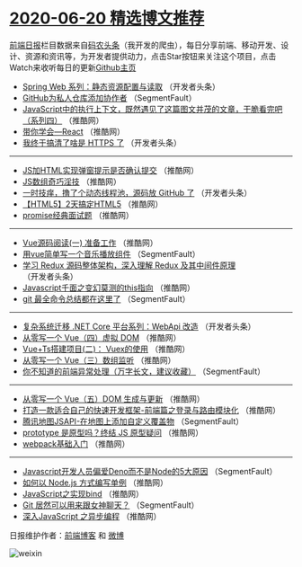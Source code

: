 # [2020-06-20 精选博文推荐](http://hao.caibaojian.com/date/2020/06/20)

[前端日报](http://caibaojian.com/c/news)栏目数据来自[码农头条](http://hao.caibaojian.com/)（我开发的爬虫），每日分享前端、移动开发、设计、资源和资讯等，为开发者提供动力，点击Star按钮来关注这个项目，点击Watch来收听每日的更新[Github主页](https://github.com/kujian/frontendDaily)
* [Spring Web 系列：静态资源配置与读取](http://hao.caibaojian.com/143771.html) （开发者头条）
* [GitHub为私人仓库添加协作者](http://hao.caibaojian.com/143768.html) （SegmentFault）
* [JavaScript中的执行上下文，既然遇见了这篇图文并茂的文章，干脆看完吧（系列四）](http://hao.caibaojian.com/143784.html) （推酷网）
* [带你学会—React](http://hao.caibaojian.com/143795.html) （推酷网）
* [我终于搞清了啥是 HTTPS 了](http://hao.caibaojian.com/143769.html) （开发者头条）

***
* [JS加HTML实现弹窗提示是否确认提交](http://hao.caibaojian.com/143785.html) （推酷网）
* [JS数组奇巧淫技](http://hao.caibaojian.com/143796.html) （推酷网）
* [一时技痒，撸了个动态线程池，源码放 GitHub 了](http://hao.caibaojian.com/143770.html) （开发者头条）
* [【HTML5】2天搞定HTML5](http://hao.caibaojian.com/143786.html) （推酷网）
* [promise经典面试题](http://hao.caibaojian.com/143797.html) （推酷网）

***
* [Vue源码阅读(一) 准备工作](http://hao.caibaojian.com/143787.html) （推酷网）
* [用vue简单写一个音乐播放组件](http://hao.caibaojian.com/143817.html) （SegmentFault）
* [学习 Redux 源码整体架构，深入理解 Redux 及其中间件原理](http://hao.caibaojian.com/143772.html) （开发者头条）
* [Javascript千面之变幻莫测的this指向](http://hao.caibaojian.com/143788.html) （推酷网）
* [git 最全命令总结都在这里了](http://hao.caibaojian.com/143818.html) （SegmentFault）

***
* [复杂系统迁移 .NET Core 平台系列：WebApi 改造](http://hao.caibaojian.com/143773.html) （开发者头条）
* [从零写一个 Vue（四）虚拟 DOM](http://hao.caibaojian.com/143789.html) （推酷网）
* [Vue+Ts搭建项目(二)： Vuex的使用](http://hao.caibaojian.com/143779.html) （推酷网）
* [从零写一个 Vue（三）数组监听](http://hao.caibaojian.com/143790.html) （推酷网）
* [你不知道的前端异常处理（万字长文，建议收藏）](http://hao.caibaojian.com/143764.html) （SegmentFault）

***
* [从零写一个 Vue（五）DOM 生成与更新](http://hao.caibaojian.com/143780.html) （推酷网）
* [打造一款适合自己的快速开发框架-前端篇之登录与路由模块化](http://hao.caibaojian.com/143791.html) （推酷网）
* [腾讯地图JSAPI-在地图上添加自定义覆盖物](http://hao.caibaojian.com/143765.html) （SegmentFault）
* [prototype 是原型吗？终结 JS 原型疑问](http://hao.caibaojian.com/143781.html) （推酷网）
* [webpack基础入门](http://hao.caibaojian.com/143792.html) （推酷网）

***
* [Javascript开发人员偏爱Deno而不是Node的5大原因](http://hao.caibaojian.com/143766.html) （SegmentFault）
* [如何以 Node.js 方式编写单例](http://hao.caibaojian.com/143782.html) （推酷网）
* [JavaScript之实现bind](http://hao.caibaojian.com/143793.html) （推酷网）
* [Git 居然可以用来跟女神聊天？](http://hao.caibaojian.com/143767.html) （SegmentFault）
* [深入JavaScript 之异步编程](http://hao.caibaojian.com/143783.html) （推酷网）

日报维护作者：[前端博客](http://caibaojian.com/) 和 [微博](http://caibaojian.com/go/weibo)

![weixin](https://user-images.githubusercontent.com/3055447/38468989-651132ac-3b80-11e8-8e6b-15122322a9d7.png)